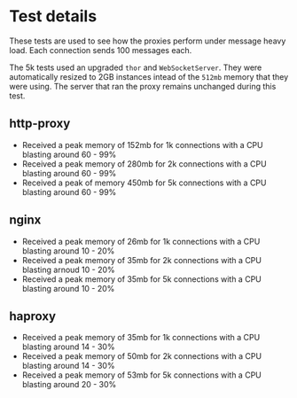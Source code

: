 # Test details

These tests are used to see how the proxies perform under message heavy load.
Each connection sends 100 messages each.

The 5k tests used an upgraded `thor` and `WebSocketServer`. They were
automatically resized to 2GB instances intead of the `512mb` memory that they
were using. The server that ran the proxy remains unchanged during this test.

## http-proxy
- Received a peak memory of 152mb for 1k connections with a CPU blasting around
  60 - 99%
- Received a peak memory of 280mb for 2k connections with a CPU blasting around
  60 - 99%
- Received a peak of memory 450mb for 5k connections with a CPU blasting around
  60 - 99%

## nginx

- Received a peak memory of 26mb for 1k connections with a CPU blasting around
  10 - 20%
- Received a peak memory of 35mb for 2k connections with a CPU blasting arnoud
  10 - 20%
- Received a peak memory of 35mb for 5k connections with a CPU blasting around
  10 - 20%

## haproxy

- Received a peak memory of 35mb for 1k connections with a CPU blasting around
  14 - 30%
- Received a peak memory of 50mb for 2k connections with a CPU blasting around
  14 - 30%
- Received a peak memory of 53mb for 5k connections with a CPU blasting around
  20 - 30%
